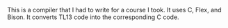 This is a compiler that I had to write for a course I took. It uses C, Flex, and Bison. It converts TL13 code into the corresponding C code.
